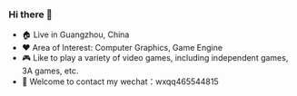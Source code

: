 ### Hi there 👋
- :house: Live in Guangzhou, China
- ❤️ Area of Interest: Computer Graphics, Game Engine
- :video_game: Like to play a variety of video games, including independent games, 3A games, etc.
- 💬 Welcome to contact my wechat：wxqq465544815
<br></br>
